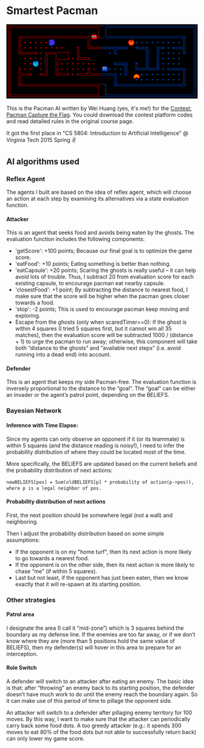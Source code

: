 # Smartest Pacman

![](/pacman.png)

This is the Pacman AI written by Wei Huang (yes, it's me!) for the [Contest: Pacman Capture the Flag](https://inst.eecs.berkeley.edu/~cs188/sp10/projects/contest/contest.html). You could download the contest platform codes and read detailed rules in the original course page.

It got the first place in "CS 5804: Introduction to Artificial Intelligence" @ Virginia Tech 2015 Spring ✌️

## AI algorithms used

### Reflex Agent
The agents I built are based on the idea of reflex agent, which will choose an action at each step by examining its alternatives via a state evaluation function.

#### Attacker

This is an agent that seeks food and avoids being eaten by the ghosts. The evaluation function includes the following components:

- 'getScore': +100 points; Because our final goal is to optimize the game score.
- 'eatFood': +10 points; Eating something is better than nothing.
- 'eatCapsule': +20 points; Scaring the ghosts is really useful – it can help avoid lots of trouble. Thus, I subtract 20 from evaluation score for each existing capsule, to encourage pacman eat nearby capsule.
- 'closestFood': +1 point; By subtracting the distance to nearest food, I make sure that the score will be higher when the pacman goes closer towards a food.
- 'stop': -2 points; This is used to encourage pacman keep moving and exploring.
- Escape from the ghosts (only when scaredTimer==0): If the ghost is within 4 squares (I tried 5 squares first, but it cannot win all 35 matches), then the evaluation score will be subtracted 1000 / (distance + 1) to urge the pacman to run away; otherwise, this component will take both “distance to the ghosts” and “available next steps” (i.e. avoid running into a dead end) into account.

#### Defender
This is an agent that keeps my side Pacman-free. The evaluation function is inversely proportional to the distance to the “goal”. The “goal” can be either an invader or the agent’s patrol point, depending on the BELIEFS.

### Bayesian Network

#### Inference with Time Elapse: 

Since my agents can only observe an opponent if it (or its teammate) is within 5 squares (and the distance reading is noisy!), I need to infer the probability distribution of where they could be located most of the time. 

More specifically, the BELIEFS are updated based on the current beliefs and the probability distribution of next actions:
```
newBELIEFS[pos] = Sum(oldBELIEFS[p] * probability of action(p->pos)), where p is a legal neighbor of pos.
```

#### Probability distribution of next actions

First, the next position should be somewhere legal (not a wall) and neighboring.

Then I adjust the probability distribution based on some simple assumptions:

- If the opponent is on my "home turf", then its next action is more likely to go towards a nearest food.
- If the opponent is on the other side, then its next action is more likely to chase “me” (if within 5 squares).
- Last but not least, if the opponent has just been eaten, then we know exactly that it will re-spawn at its starting position.

### Other strategies

#### Patrol area

I designate the area (I call it “mid-zone”) which is 3 squares behind the boundary as my defense line. If the enemies are too far away, or if we don’t know where they are (more than 5 positions hold the same value of BELIEFS), then my defender(s) will hover in this area to prepare for an interception.

#### Role Switch

A defender will switch to an attacker after eating an enemy. The basic idea is that: after “throwing” an enemy back to its starting position, the defender doesn’t have much work to do until the enemy reach the boundary again. So it can make use of this period of time to pillage the opponent side.

An attacker will switch to a defender after pillaging enemy territory for 100 moves. By this way, I want to make sure that the attacker can periodically carry back some food dots. A too greedy attacker (e.g.: it spends 300 moves to eat 80% of the food dots but not able to successfully return back) can only lower my game score.
